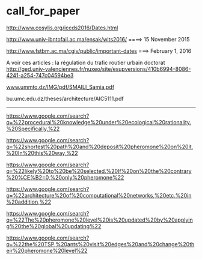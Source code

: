 # call_for_paper
http://www.cosylis.org/iccds2016/Dates.html


http://www.univ-ibntofail.ac.ma/ensak/wits2016/ ====>  15 November 2015

http://www.fstbm.ac.ma/cgiv/public/important-dates  ===> February 1, 2016



A voir ces articles : la régulation du trafic routier urbain doctorat
http://ged.univ-valenciennes.fr/nuxeo/site/esupversions/410b6994-8086-4241-a254-747c04594be3


www.ummto.dz/IMG/pdf/SMAILI_Samia.pdf

bu.umc.edu.dz/theses/architecture/AIC5111.pdf


*********************************************
https://www.google.com/search?q=%22procedural%20knowledge%20under%20ecological%20rationality.%20Specifically,%22

https://www.google.com/search?q=%22shortest%20path%20and%20deposit%20pheromone%20on%20it.%20In%20this%20way,%22

https://www.google.com/search?q=%22likely%20to%20be%20selected.%20If%20on%20the%20contrary%20%CE%B2=0,%20only%20pheromone%22


https://www.google.com/search?q=%22architecture%20of%20computational%20networks,%20etc.%20in%20addition,%22

https://www.google.com/search?q=%22The%20pheromone%20level%20is%20updated%20by%20applying%20the%20global%20updating%22


https://www.google.com/search?q=%22the%20TSP,%20ants%20visit%20edges%20and%20change%20their%20pheromone%20level%22
